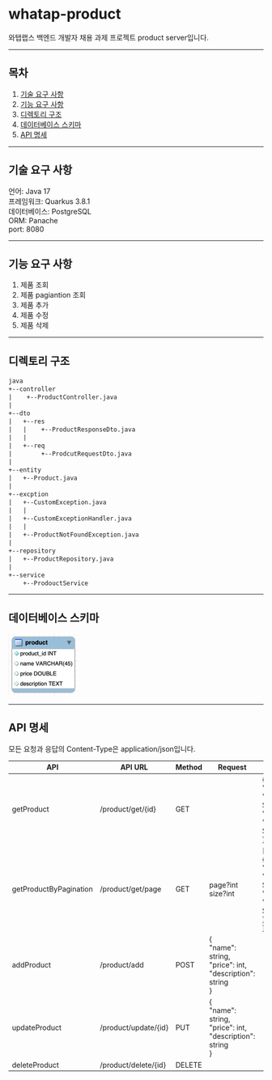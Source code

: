 # whatap-product

와탭랩스 백엔드 개발자 채용 과제 프로젝트 product server입니다.

---

## 목차

1. [기술 요구 사항](#기술-요구-사항)
2. [기능 요구 사항](#기능-요구-사항)
3. [디렉토리 구조](#디렉토리-구조)
4. [데이터베이스 스키마](#데이터베이스-스키마)
5. [API 명세](#api-명세)

---

## 기술 요구 사항

언어: Java 17 <br>
프레임워크: Quarkus 3.8.1 <br>
데이터베이스: PostgreSQL <br>
ORM: Panache <br>
port: 8080

---

## 기능 요구 사항

1. 제품 조회
2. 제품 pagiantion 조회
3. 제품 추가
4. 제품 수정
5. 제품 삭제

---

## 디렉토리 구조

```
java
+--controller
|    +--ProductController.java
|
+--dto
|   +--res
|   |    +--ProductResponseDto.java
|   |
|   +--req
|        +--ProdcutRequestDto.java
|
+--entity
|   +--Product.java
|
+--excption
|   +--CustomException.java
|   |
|   +--CustomExceptionHandler.java
|   |
|   +--ProductNotFoundException.java
|
+--repository
|   +--ProductRepository.java
|
+--service
    +--ProdouctService
```

---

## 데이터베이스 스키마

![img.png](product.png)

---

## API 명세

모든 요청과 응답의 Content-Type은 application/json입니다.

| API                    | API URL              | Method | Request                                                             | Response                                                                                     | StatusCode |
|------------------------|----------------------|--------|---------------------------------------------------------------------|----------------------------------------------------------------------------------------------|------------|
| getProduct             | /product/get/{id}    | GET    |                                                                     | {<br>"id": int,<br>"name": String,<br>"price": int,<br>"description": String<br>}            | 200        |
| getProductByPagination | /product/get/page    | GET    | page?int<br>size?int                                                | [<br> {<br>"id": int,<br>"name: String,<br>"price": int,<br>"description": String<br> }<br>] | 200        |
| addProduct             | /product/add         | POST   | {<br>"name": string,<br>"price": int,<br>"description": string<br>} |                                                                                              | 201        |
| updateProduct          | /product/update/{id} | PUT    | {<br>"name": string,<br>"price": int,<br>"description": string<br>} |                                                                                              | 201        |
| deleteProduct          | /product/delete/{id} | DELETE |                                                                     |                                                                                              | 204        |